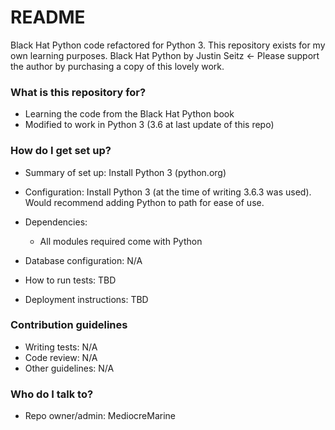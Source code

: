 # README #

Black Hat Python code refactored for Python 3.  This repository exists for my own learning purposes.
Black Hat Python by Justin Seitz <- Please support the author by purchasing a copy of this lovely work.

### What is this repository for? ###

* Learning the code from the Black Hat Python book
* Modified to work in Python 3 (3.6 at last update of this repo)

### How do I get set up? ###

* Summary of set up:  Install Python 3 (python.org)

* Configuration:  Install Python 3 (at the time of writing 3.6.3 was used).  
                  Would recommend adding Python to path for ease of use.
* Dependencies:
    * All modules required come with Python
* Database configuration: N/A
* How to run tests:  TBD
* Deployment instructions: TBD

### Contribution guidelines ###

* Writing tests: N/A
* Code review: N/A
* Other guidelines: N/A

### Who do I talk to? ###

* Repo owner/admin:  MediocreMarine
